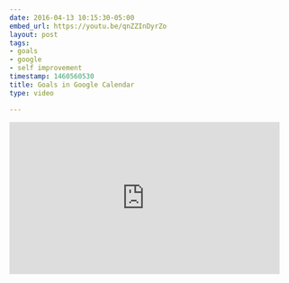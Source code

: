 ```yaml
---
date: 2016-04-13 10:15:30-05:00
embed_url: https://youtu.be/qnZZInDyrZo
layout: post
tags:
- goals
- google
- self improvement
timestamp: 1460560530
title: Goals in Google Calendar
type: video

---
```

<iframe width="480" height="270" src="https://www.youtube.com/embed/qnZZInDyrZo?feature=oembed" frameborder="0" allowfullscreen></iframe>

